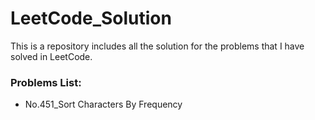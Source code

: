 # LeetCode_Solution
This is a repository includes all the solution for the problems that I have solved in LeetCode.

### Problems List:

* No.451_Sort Characters By Frequency
